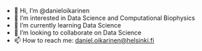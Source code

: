 - 👋 Hi, I’m @danieloikarinen
- 👀 I’m interested in Data Science and Computational Biophysics
- 🌱 I’m currently learning Data Science
- 💞️ I’m looking to collaborate on Data Science
- 📫 How to reach me: daniel.oikarinen@helsinki.fi

<!---
danieloikarinen/danieloikarinen is a ✨ special ✨ repository because its `README.md` (this file) appears on your GitHub profile.
You can click the Preview link to take a look at your changes.
--->
